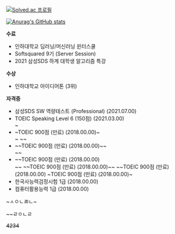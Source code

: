 <!--
**rltn2121/rltn2121** is a ✨ _special_ ✨ repository because its `README.md` (this file) appears on your GitHub profile.

Here are some ideas to get you started:

- 🔭 I’m currently working on ...
- 🌱 I’m currently learning ...
- 👯 I’m looking to collaborate on ...
- 🤔 I’m looking for help with ...
- 💬 Ask me about ...
- 📫 How to reach me: ...
- 😄 Pronouns: ...
- ⚡ Fun fact: ...
-->
[![Solved.ac
프로필](http://mazassumnida.wtf/api/v2/generate_badge?boj=rltn2121)](https://solved.ac/rltn2121)

[![Anurag's GitHub stats](https://github-readme-stats.vercel.app/api?username=rltn2121&show_icons=true)](https://github.com/rltn2121)


<b>수료</b>
<ul>
  <li>인하대학교 딥러닝/머신러닝 윈터스쿨</li>
  <li>Softsquared 9기 (Server Session)</li>
  <li>2021 삼성SDS 하계 대학생 알고리즘 특강</li>
</ul>
    
<b>수상</b>
<ul>
  <li>인하대학교 아이디어톤 (3위)</li>
</ul>


<b>자격증</b>
<ul>
  <li>삼성SDS SW 역량테스트 (Professional) (2021.07.00)</li>
  <li>TOEIC Speaking Level 6 (150점) (2021.03.00)</li>
  ~<li>~TOEIC 900점 (만료) (2018.00.00)~</li>~
  ~~<li>~~TOEIC 900점 (만료) (2018.00.00)~~</li>
  ~~<li>~~TOEIC 900점 (만료) (2018.00.00)</li>~~
  ~~TOEIC 900점 (만료) (2018.00.00)~~
  ~~TOEIC 900점 (만료) (2018.00.00)
  ~TOEIC 900점 (만료) (2018.00.00)~
  <li>한국사능력검정시험 1급 (2018.00.00)</li>
  <li>컴퓨터활용능력 1급 (2018.00.00)</li>
</ul>







~ㅅㅇㄴㄻㄴ~


~~ㄹㅇㄴㄹ

~~4234~~



